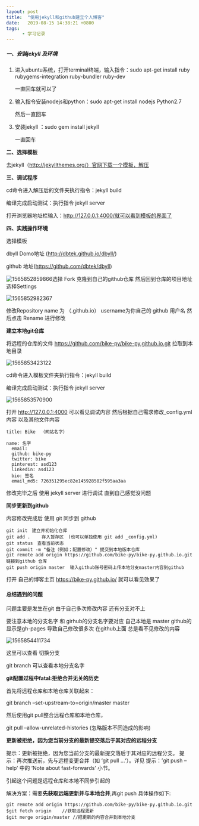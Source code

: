 ```yaml
---
layout: post
title:  "使用jekyll和github建立个人博客"
date:   2019-08-15 14:38:21 +0800
tags:
      - 学习记录
---
```


##### **一、安装jekyll 及环境**

1. 进入ubuntu系统，打开terminal终端，输入指令：sudo apt-get install ruby rubygems-integration ruby-bundler ruby-dev

   一直回车就可以了

2. 输入指令安装nodejs和python：sudo apt-get install nodejs Python2.7

   然后一直回车

3. 安装jekyll ：sudo gem install jekyll

   一直回车

**二、选择模板**

去jekyll（http://jekyllthemes.org/）官网下载一个模板，解压

**三、调试程序**

cd命令进入解压后的文件夹执行指令：jekyll build 

编译完成启动测试：执行指令 jekyll server 

打开浏览器地址栏输入：http://127.0.0.1:4000/就可以看到模板的界面了

**四、实践操作环境**

选择模板

dbyll  Domo地址 (http://dbtek.github.io/dbyll/)

github 地址(https://github.com/dbtek/dbyll)

![1565852859866](/Typora/typora-user-images/1565852859866.png)选择 Fork 克隆到自己的github仓库 然后回到仓库的项目地址 选择Settings 



![1565852982367](/Typora/typora-user-images/1565852982367.png)

修改Repository name 为 （<username>.github.io） username为你自己的 github 用户名  然后点击 Rename 进行修改

**建立本地git仓库**

将远程的仓库的文件 https://github.com/bike-py/bike-py.github.io.git 拉取到本地目录

 

![1565853423122](/Typora/typora-user-images/1565853423122.png)

cd命令进入模板文件夹执行指令：jekyll build 

编译完成启动测试：执行指令 jekyll server 

![1565853570900](/Typora/typora-user-images/1565853570900.png)

打开 http://127.0.0.1:4000 可以看见调试内容 然后根据自己需求修改_config.yml 内容 以及其他文件内容 

~~~
title: Bike  （网站名字）

name: 名字
  email:      
  github: bike-py
  twitter: bike
  pinterest: asd123
  linkedin: asd123
  bio: 签名
  email_md5: 726351295ec82e145928582f595aa3aa

~~~

修改完毕之后 使用 jekyll server 进行调试 直到自己感觉没问题

**同步更新到github**

内容修改完成后 使用 git 同步到 github

~~~
git init　建立并初始化仓库
git add . 　　存入暂存区　(也可以单独使用 git add _config.yml)
git status　查看当前状态
git commit -m "备注（例如；配置修改）" 提交到本地版本仓库
git remote add origin https://github.com/bike-py/bike-py.github.io.git  链接到github 仓库
git push origin master  输入github账号密码上传本地分支master内容到github
~~~

打开 自己的博客主页 https://bike-py.github.io/ 就可以看见效果了

#### **总结遇到的问题**

问题主要是发生在git 由于自己多次修改内容 还有分支对不上

要注意本地的分支名字 和 girhub的分支名字要对应 自己本地是 master github的显示是gh-pages 导致自己修改很多次 在github上面 总是看不见修改的内容  

![1565854411734](/Typora/typora-user-images/1565854411734.png)

这里可以查看 切换分支 

git branch  可以查看本地分支名字

**git配置过程中fatal:拒绝合并无关的历史**

首先将远程仓库和本地仓库关联起来：

git branch –set-upstream-to=origin/master master

然后使用git pull整合远程仓库和本地仓库，

git pull –allow-unrelated-histories (忽略版本不同造成的影响)

**更新被拒绝，因为您当前分支的最新提交落后于其对应的远程分支**

提示：更新被拒绝，因为您当前分支的最新提交落后于其对应的远程分支。 提示：再次推送前，先与远程变更合并（如 ‘git pull …‘）。详见 提示：’git push –help’ 中的 ‘Note about fast-forwards’ 小节。

引起这个问题是远程仓库和本地不同步引起的

解决方案：需要**先获取远端更新并与本地合并**,再git push 具体操作如下:

```
git remote add origin https://github.com/bike-py/bike-py.github.io.git 
$git fetch origin    //获取远程更新
$git merge origin/master //把更新的内容合并到本地分支
```